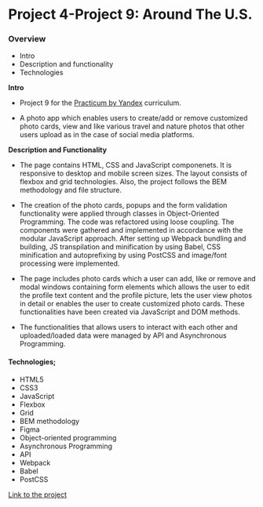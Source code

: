# Project 4-Project 9: Around The U.S.

### Overview

* Intro
* Description and functionality
* Technologies

**Intro**

* Project 9 for the [Practicum by Yandex](https://practicum.yandex.com) curriculum.

* A photo app which enables users to create/add or remove customized photo cards, view and like various travel and nature photos that other users upload as in the case of social media platforms.

**Description and Functionality**

* The page contains HTML, CSS and JavaScript componenets. It is responsive to desktop and mobile screen sizes. The layout consists of flexbox and grid technologies. Also, the project follows the BEM methodology and file structure.

* The creation of the photo cards, popups and the form validation functionality were applied through classes in Object-Oriented Programming. The code was refactored using loose coupling. The components were gathered and implemented in accordance with the modular JavaScript approach. After setting up Webpack bundling and building, JS transpilation and minification by using Babel, CSS minification and autoprefixing by using PostCSS and image/font processing were implemented.

* The page includes photo cards which a user can add, like or remove and modal windows containing form elements which allows the user to edit the profile text content and the profile picture, lets the user view photos in detail or enables the user to create customized photo cards. These functionalities have been created via JavaScript and DOM methods.

* The functionalities that allows users to interact with each other and uploaded/loaded data were managed by API and Asynchronous Programming. 

#### Technologies;

* HTML5        
* CSS3
* JavaScript
* Flexbox
* Grid
* BEM methodology
* Figma
* Object-oriented programming
* Asynchronous Programming
* API
* Webpack
* Babel
* PostCSS

[Link to the project](#)
